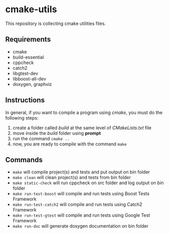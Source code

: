 # cmake-utils
This repository is collecting cmake utilities files.

## Requirements
- cmake
- build-essential
- cppcheck
- catch2
- libgtest-dev
- libboost-all-dev
- doxygen, graphviz

## Instructions
In general, if you want to compile a program using _cmake_, you must do the following steps:
1) create a folder called _build_ at the same level of _CMakeLists.txt_ file
2) move inside the _build_ folder using **prompt**
3) run the command `cmake ..`
4) now, you are ready to compile with the command `make`

## Commands
- `make` will compile project(s) and tests and put output on bin folder
- `make clean` will clean project(s) and tests from bin folder
- `make static-check` will run cppcheck on src folder and log output on bin folder
- `make run-test-boost` will compile and run tests using Boost Tests Framework
- `make run-test-catch2` will compile and run tests using Catch2 Framework
- `make run-test-gtest` will compile and run tests using Google Test Framework
- `make run-doc` will generate doxygen documentation on bin folder
